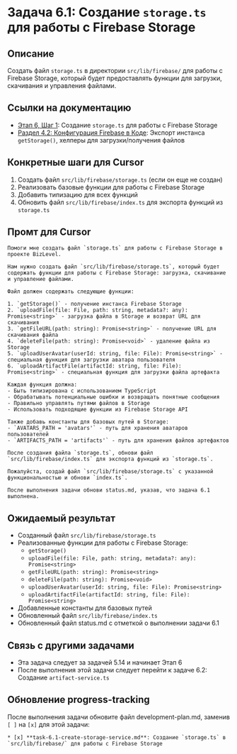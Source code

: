 # Задача 6.1: Создание `storage.ts` для работы с Firebase Storage

## Описание
Создать файл `storage.ts` в директории `src/lib/firebase/` для работы с Firebase Storage, который будет предоставлять функции для загрузки, скачивания и управления файлами.

## Ссылки на документацию
- [Этап 6, Шаг 1](../BizLevel-%20План%20Реализации%20Проекта.%2031.03.rtf): Создание `storage.ts` для работы с Firebase Storage
- [Раздел 4.2: Конфигурация Firebase в Коде](../BizLevel-%20План%20Реализации%20Проекта.%2031.03.rtf): Экспорт инстанса `getStorage()`, хелперы для загрузки/получения файлов

## Конкретные шаги для Cursor
1. Создать файл `src/lib/firebase/storage.ts` (если он еще не создан)
2. Реализовать базовые функции для работы с Firebase Storage
3. Добавить типизацию для всех функций
4. Обновить файл `src/lib/firebase/index.ts` для экспорта функций из `storage.ts`

## Промт для Cursor
```
Помоги мне создать файл `storage.ts` для работы с Firebase Storage в проекте BizLevel.

Нам нужно создать файл `src/lib/firebase/storage.ts`, который будет содержать функции для работы с Firebase Storage: загрузка, скачивание и управление файлами.

Файл должен содержать следующие функции:

1. `getStorage()` - получение инстанса Firebase Storage
2. `uploadFile(file: File, path: string, metadata?: any): Promise<string>` - загрузка файла в Storage и возврат URL для скачивания
3. `getFileURL(path: string): Promise<string>` - получение URL для скачивания файла
4. `deleteFile(path: string): Promise<void>` - удаление файла из Storage
5. `uploadUserAvatar(userId: string, file: File): Promise<string>` - специальная функция для загрузки аватара пользователя
6. `uploadArtifactFile(artifactId: string, file: File): Promise<string>` - специальная функция для загрузки файла артефакта

Каждая функция должна:
- Быть типизирована с использованием TypeScript
- Обрабатывать потенциальные ошибки и возвращать понятные сообщения
- Правильно управлять путями файлов в Storage
- Использовать подходящие функции из Firebase Storage API

Также добавь константы для базовых путей в Storage:
- `AVATARS_PATH = 'avatars'` - путь для хранения аватаров пользователей
- `ARTIFACTS_PATH = 'artifacts'` - путь для хранения файлов артефактов

После создания файла `storage.ts`, обнови файл `src/lib/firebase/index.ts` для экспорта функций из `storage.ts`.

Пожалуйста, создай файл `src/lib/firebase/storage.ts` с указанной функциональностью и обнови `index.ts`.

После выполнения задачи обнови status.md, указав, что задача 6.1 выполнена.
```

## Ожидаемый результат
- Созданный файл `src/lib/firebase/storage.ts`
- Реализованные функции для работы с Firebase Storage:
  - `getStorage()`
  - `uploadFile(file: File, path: string, metadata?: any): Promise<string>`
  - `getFileURL(path: string): Promise<string>`
  - `deleteFile(path: string): Promise<void>`
  - `uploadUserAvatar(userId: string, file: File): Promise<string>`
  - `uploadArtifactFile(artifactId: string, file: File): Promise<string>`
- Добавленные константы для базовых путей
- Обновленный файл `src/lib/firebase/index.ts`
- Обновленный файл status.md с отметкой о выполнении задачи 6.1

## Связь с другими задачами
- Эта задача следует за задачей 5.14 и начинает Этап 6
- После выполнения этой задачи следует перейти к задаче 6.2: Создание `artifact-service.ts`

## Обновление progress-tracking
После выполнения задачи обновите файл development-plan.md, заменив `[ ]` на `[x]` для этой задачи:
```
* [x] **task-6.1-create-storage-service.md**: Создание `storage.ts` в `src/lib/firebase/` для работы с Firebase Storage
```
